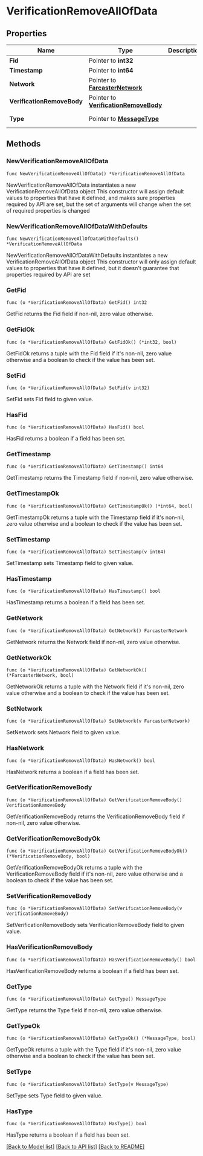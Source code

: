 # VerificationRemoveAllOfData

## Properties

Name | Type | Description | Notes
------------ | ------------- | ------------- | -------------
**Fid** | Pointer to **int32** |  | [optional] 
**Timestamp** | Pointer to **int64** |  | [optional] 
**Network** | Pointer to [**FarcasterNetwork**](FarcasterNetwork.md) |  | [optional] [default to FARCASTERNETWORK_MAINNET]
**VerificationRemoveBody** | Pointer to [**VerificationRemoveBody**](VerificationRemoveBody.md) |  | [optional] 
**Type** | Pointer to [**MessageType**](MessageType.md) |  | [optional] [default to MESSAGETYPE_CAST_ADD]

## Methods

### NewVerificationRemoveAllOfData

`func NewVerificationRemoveAllOfData() *VerificationRemoveAllOfData`

NewVerificationRemoveAllOfData instantiates a new VerificationRemoveAllOfData object
This constructor will assign default values to properties that have it defined,
and makes sure properties required by API are set, but the set of arguments
will change when the set of required properties is changed

### NewVerificationRemoveAllOfDataWithDefaults

`func NewVerificationRemoveAllOfDataWithDefaults() *VerificationRemoveAllOfData`

NewVerificationRemoveAllOfDataWithDefaults instantiates a new VerificationRemoveAllOfData object
This constructor will only assign default values to properties that have it defined,
but it doesn't guarantee that properties required by API are set

### GetFid

`func (o *VerificationRemoveAllOfData) GetFid() int32`

GetFid returns the Fid field if non-nil, zero value otherwise.

### GetFidOk

`func (o *VerificationRemoveAllOfData) GetFidOk() (*int32, bool)`

GetFidOk returns a tuple with the Fid field if it's non-nil, zero value otherwise
and a boolean to check if the value has been set.

### SetFid

`func (o *VerificationRemoveAllOfData) SetFid(v int32)`

SetFid sets Fid field to given value.

### HasFid

`func (o *VerificationRemoveAllOfData) HasFid() bool`

HasFid returns a boolean if a field has been set.

### GetTimestamp

`func (o *VerificationRemoveAllOfData) GetTimestamp() int64`

GetTimestamp returns the Timestamp field if non-nil, zero value otherwise.

### GetTimestampOk

`func (o *VerificationRemoveAllOfData) GetTimestampOk() (*int64, bool)`

GetTimestampOk returns a tuple with the Timestamp field if it's non-nil, zero value otherwise
and a boolean to check if the value has been set.

### SetTimestamp

`func (o *VerificationRemoveAllOfData) SetTimestamp(v int64)`

SetTimestamp sets Timestamp field to given value.

### HasTimestamp

`func (o *VerificationRemoveAllOfData) HasTimestamp() bool`

HasTimestamp returns a boolean if a field has been set.

### GetNetwork

`func (o *VerificationRemoveAllOfData) GetNetwork() FarcasterNetwork`

GetNetwork returns the Network field if non-nil, zero value otherwise.

### GetNetworkOk

`func (o *VerificationRemoveAllOfData) GetNetworkOk() (*FarcasterNetwork, bool)`

GetNetworkOk returns a tuple with the Network field if it's non-nil, zero value otherwise
and a boolean to check if the value has been set.

### SetNetwork

`func (o *VerificationRemoveAllOfData) SetNetwork(v FarcasterNetwork)`

SetNetwork sets Network field to given value.

### HasNetwork

`func (o *VerificationRemoveAllOfData) HasNetwork() bool`

HasNetwork returns a boolean if a field has been set.

### GetVerificationRemoveBody

`func (o *VerificationRemoveAllOfData) GetVerificationRemoveBody() VerificationRemoveBody`

GetVerificationRemoveBody returns the VerificationRemoveBody field if non-nil, zero value otherwise.

### GetVerificationRemoveBodyOk

`func (o *VerificationRemoveAllOfData) GetVerificationRemoveBodyOk() (*VerificationRemoveBody, bool)`

GetVerificationRemoveBodyOk returns a tuple with the VerificationRemoveBody field if it's non-nil, zero value otherwise
and a boolean to check if the value has been set.

### SetVerificationRemoveBody

`func (o *VerificationRemoveAllOfData) SetVerificationRemoveBody(v VerificationRemoveBody)`

SetVerificationRemoveBody sets VerificationRemoveBody field to given value.

### HasVerificationRemoveBody

`func (o *VerificationRemoveAllOfData) HasVerificationRemoveBody() bool`

HasVerificationRemoveBody returns a boolean if a field has been set.

### GetType

`func (o *VerificationRemoveAllOfData) GetType() MessageType`

GetType returns the Type field if non-nil, zero value otherwise.

### GetTypeOk

`func (o *VerificationRemoveAllOfData) GetTypeOk() (*MessageType, bool)`

GetTypeOk returns a tuple with the Type field if it's non-nil, zero value otherwise
and a boolean to check if the value has been set.

### SetType

`func (o *VerificationRemoveAllOfData) SetType(v MessageType)`

SetType sets Type field to given value.

### HasType

`func (o *VerificationRemoveAllOfData) HasType() bool`

HasType returns a boolean if a field has been set.


[[Back to Model list]](../README.md#documentation-for-models) [[Back to API list]](../README.md#documentation-for-api-endpoints) [[Back to README]](../README.md)


